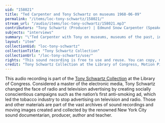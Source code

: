 ```yaml
---
uid: "158021"
title: "Ted Carpenter and Tony Schwartz on museums 1968-06-09"
permalink: "/items/loc-tony-schwartz/158021/"
stream_url: "/audio/items/loc-tony-schwartz/158021.mp3"
contributors: "Tony Schwartz (Producer) | Edmund Snow Carpenter (Speaker)"
subjects: "interviews"
summary: "\"Ted Carpenter with Tony on museums, museums of the past, in different cultures, science and art historically, functions of museums, originals vs. reproductions, collections of sound, structure of museums, importance of heritage to people \" (00:00) --Accompanying collection documentation."
layout: "item"
collectionUid: "loc-tony-schwartz"
collectionTitle: "Tony Schwartz Collection"
collectionUrl: "/loc-tony-schwartz/use/"
rights: "This sound recording is free to use and reuse. You can copy, modify, distribute and perform the work, even for commercial purposes, all without asking permission. Attribution is recommended but not required."
credit: "Tony Schwartz Collection at the Library of Congress, Motion Picture, Broadcasting and Recorded Sound Division."
---
```


This audio recording is part of the [Tony Schwartz Collection](https://www.loc.gov/rr/record/schwartzcollection.html) at the Library of Congress. Considered a master of the electronic media, Tony Schwartz changed the face of radio and television advertising by creating socially conscientious campaigns such as the nation’s first anti-smoking ad, which led the tobacco industry to stop advertising on television and radio. Those and other materials are part of the vast archives of sound recordings and moving images created and collected by the renowned New York City sound documentarian, producer, author and teacher.
